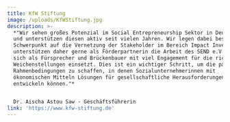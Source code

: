 ```yaml
---
title: KfW Stiftung
image: /uploads/KfWStiftung.jpg
description: >-
  *"Wir sehen großes Potenzial im Social Entrepreneurship Sektor in Deutschland
  und unterstützen diesen aktiv seit vielen Jahren. Wir legen dabei besonderen
  Schwerpunkt auf die Vernetzung der Stakeholder im Bereich Impact Investing und
  unterstützen daher gerne als Förderpartnerin die Arbeit des SEND e.V., der
  sich als Fürsprecher und Brückenbauer mit viel Engagement für die richtigen
  Weichenstellungen einsetzt. Dies ist ein wichtiger Schritt, um die passenden
  Rahmenbedingungen zu schaffen, in denen Sozialunternehmerinnen mit
  ökonomischen Mitteln Lösungen für gesellschaftliche Herausforderungen
  entwickeln können."*


  Dr. Aischa Astou Saw - Geschäftsführerin
link: 'https://www.kfw-stiftung.de'
---
```


